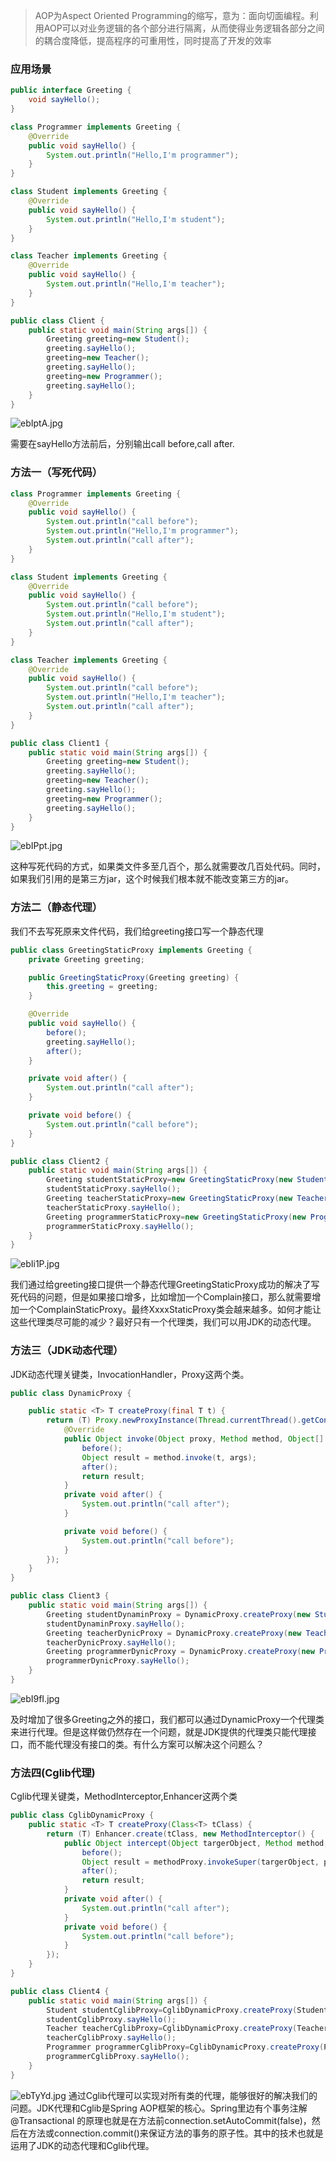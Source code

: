 > AOP为Aspect Oriented Programming的缩写，意为：面向切面编程。利用AOP可以对业务逻辑的各个部分进行隔离，从而使得业务逻辑各部分之间的耦合度降低，提高程序的可重用性，同时提高了开发的效率

### 应用场景

```java 
public interface Greeting {
    void sayHello();
}
```


```java
class Programmer implements Greeting {
    @Override
    public void sayHello() {
        System.out.println("Hello,I'm programmer");
    }
}
```

```java
class Student implements Greeting {
    @Override
    public void sayHello() {
        System.out.println("Hello,I'm student");
    }
}
```

```java
class Teacher implements Greeting {
    @Override
    public void sayHello() {
        System.out.println("Hello,I'm teacher");
    }
}
```

```java
public class Client {
    public static void main(String args[]) {
        Greeting greeting=new Student();
        greeting.sayHello();
        greeting=new Teacher();
        greeting.sayHello();
        greeting=new Programmer();
        greeting.sayHello();
    }
}
```
![ebIptA.jpg](https://s2.ax1x.com/2019/08/09/ebIptA.jpg)



需要在sayHello方法前后，分别输出call before,call after.

### 方法一（写死代码）
```java
class Programmer implements Greeting {
    @Override
    public void sayHello() {
        System.out.println("call before");
        System.out.println("Hello,I'm programmer");
        System.out.println("call after");
    }
}
```

```java
class Student implements Greeting {
    @Override
    public void sayHello() {
        System.out.println("call before");
        System.out.println("Hello,I'm student");
        System.out.println("call after");
    }
}
```

```java
class Teacher implements Greeting {
    @Override
    public void sayHello() {
        System.out.println("call before");
        System.out.println("Hello,I'm teacher");
        System.out.println("call after");
    }
}
```

```java
public class Client1 {
    public static void main(String args[]) {
        Greeting greeting=new Student();
        greeting.sayHello();
        greeting=new Teacher();
        greeting.sayHello();
        greeting=new Programmer();
        greeting.sayHello();
    }
}
```
![ebIPpt.jpg](https://s2.ax1x.com/2019/08/09/ebIPpt.jpg)

这种写死代码的方式，如果类文件多至几百个，那么就需要改几百处代码。同时，如果我们引用的是第三方jar，这个时候我们根本就不能改变第三方的jar。


### 方法二（静态代理）
我们不去写死原来文件代码，我们给greeting接口写一个静态代理

```java
public class GreetingStaticProxy implements Greeting {
    private Greeting greeting;

    public GreetingStaticProxy(Greeting greeting) {
        this.greeting = greeting;
    }

    @Override
    public void sayHello() {
        before();
        greeting.sayHello();
        after();
    }

    private void after() {
        System.out.println("call after");
    }

    private void before() {
        System.out.println("call before");
    }
}
```


```java
public class Client2 {
    public static void main(String args[]) {
        Greeting studentStaticProxy=new GreetingStaticProxy(new Student());
        studentStaticProxy.sayHello();
        Greeting teacherStaticProxy=new GreetingStaticProxy(new Teacher());
        teacherStaticProxy.sayHello();
        Greeting programmerStaticProxy=new GreetingStaticProxy(new Programmer());
        programmerStaticProxy.sayHello();
    }
}
```
![ebIi1P.jpg](https://s2.ax1x.com/2019/08/09/ebIi1P.jpg)

我们通过给greeting接口提供一个静态代理GreetingStaticProxy成功的解决了写死代码的问题，但是如果接口增多，比如增加一个Complain接口，那么就需要增加一个ComplainStaticProxy。最终XxxxStaticProxy类会越来越多。如何才能让这些代理类尽可能的减少？最好只有一个代理类，我们可以用JDK的动态代理。

### 方法三（JDK动态代理）
JDK动态代理关键类，InvocationHandler，Proxy这两个类。

```java
public class DynamicProxy {

    public static <T> T createProxy(final T t) {
        return (T) Proxy.newProxyInstance(Thread.currentThread().getContextClassLoader(), t.getClass().getInterfaces(), new InvocationHandler() {
            @Override
            public Object invoke(Object proxy, Method method, Object[] args) throws Throwable {
                before();
                Object result = method.invoke(t, args);
                after();
                return result;
            }
            private void after() {
                System.out.println("call after");
            }

            private void before() {
                System.out.println("call before");
            }
        });
    }
}

```


```java
public class Client3 {
    public static void main(String args[]) {
        Greeting studentDynaminProxy = DynamicProxy.createProxy(new Student());
        studentDynaminProxy.sayHello();
        Greeting teacherDynicProxy = DynamicProxy.createProxy(new Teacher());
        teacherDynicProxy.sayHello();
        Greeting programmerDynicProxy = DynamicProxy.createProxy(new Programmer());
        programmerDynicProxy.sayHello();
    }
}
```
![ebI9fI.jpg](https://s2.ax1x.com/2019/08/09/ebI9fI.jpg)

及时增加了很多Greeting之外的接口，我们都可以通过DynamicProxy一个代理类来进行代理。但是这样做仍然存在一个问题，就是JDK提供的代理类只能代理接口，而不能代理没有接口的类。有什么方案可以解决这个问题么？

### 方法四(Cglib代理)
Cglib代理关键类，MethodInterceptor,Enhancer这两个类
```java
public class CglibDynamicProxy {
    public static <T> T createProxy(Class<T> tClass) {
        return (T) Enhancer.create(tClass, new MethodInterceptor() {
            public Object intercept(Object targerObject, Method method, Object[] params, MethodProxy methodProxy) throws Throwable {
                before();
                Object result = methodProxy.invokeSuper(targerObject, params);
                after();
                return result;
            }
            private void after() {
                System.out.println("call after");
            }
            private void before() {
                System.out.println("call before");
            }
        });
    }
}
```

```java
public class Client4 {
    public static void main(String args[]) {
        Student studentCglibProxy=CglibDynamicProxy.createProxy(Student.class);
        studentCglibProxy.sayHello();
        Teacher teacherCglibProxy=CglibDynamicProxy.createProxy(Teacher.class);
        teacherCglibProxy.sayHello();
        Programmer programmerCglibProxy=CglibDynamicProxy.createProxy(Programmer.class);
        programmerCglibProxy.sayHello();
    }
}
```
![ebTyYd.jpg](https://s2.ax1x.com/2019/08/09/ebTyYd.jpg)
通过Cglib代理可以实现对所有类的代理，能够很好的解决我们的问题。JDK代理和Cglib是Spring AOP框架的核心。Spring里边有个事务注解@Transactional 的原理也就是在方法前connection.setAutoCommit(false)，然后在方法或connection.commit()来保证方法的事务的原子性。其中的技术也就是运用了JDK的动态代理和Cglib代理。


